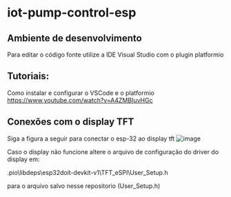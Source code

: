# iot-pump-control-esp
## Ambiente de desenvolvimento

Para editar o código fonte utilize a IDE Visual Studio com o plugin platformio

## Tutoriais:

Como instalar e configurar o VSCode e o platformio
https://www.youtube.com/watch?v=A4ZMBIuvHGc

## Conexões com o display TFT
Siga a figura a seguir para conectar o esp-32 ao display tft
![image](https://github.com/user-attachments/assets/60de3386-7009-4dda-99c4-ba72ba580c27)

Caso o display não funcione altere o arquivo de configuração do driver do display em:

.pio\libdeps\esp32doit-devkit-v1\TFT_eSPI\User_Setup.h

para o arquivo salvo nesse repositorio (User_Setup.h)
